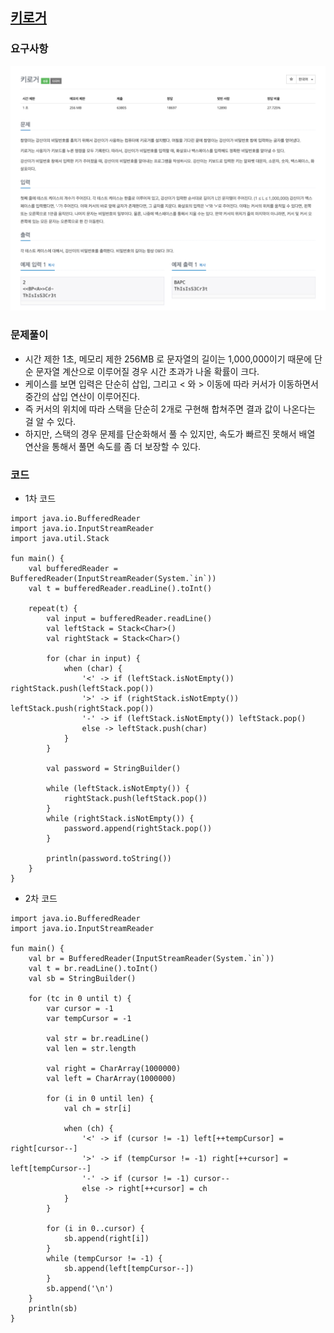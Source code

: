 ## [키로거](https://www.acmicpc.net/problem/5397)
### 요구사항
![img.png](img.png)

### 문제풀이
* 시간 제한 1초, 메모리 제한 256MB 로 문자열의 길이는 1,000,000이기 때문에 단순 문자열 계산으로 이루어질 경우 시간 초과가 나올 확률이 크다.
* 케이스를 보면 입력은 단순히 삽입, 그리고 < 와 > 이동에 따라 커서가 이동하면서 중간의 삽입 연산이 이루어진다.
* 즉 커서의 위치에 따라 스택을 단순히 2개로 구현해 합쳐주면 결과 값이 나온다는 걸 알 수 있다.
* 하지만, 스택의 경우 문제를 단순화해서 풀 수 있지만, 속도가 빠르진 못해서 배열 연산을 통해서 풀면 속도를 좀 더 보장할 수 있다.

### 코드
* 1차 코드
```
import java.io.BufferedReader
import java.io.InputStreamReader
import java.util.Stack

fun main() {
    val bufferedReader = BufferedReader(InputStreamReader(System.`in`))
    val t = bufferedReader.readLine().toInt()

    repeat(t) {
        val input = bufferedReader.readLine()
        val leftStack = Stack<Char>()
        val rightStack = Stack<Char>()

        for (char in input) {
            when (char) {
                '<' -> if (leftStack.isNotEmpty()) rightStack.push(leftStack.pop())
                '>' -> if (rightStack.isNotEmpty()) leftStack.push(rightStack.pop())
                '-' -> if (leftStack.isNotEmpty()) leftStack.pop()
                else -> leftStack.push(char)
            }
        }

        val password = StringBuilder()

        while (leftStack.isNotEmpty()) {
            rightStack.push(leftStack.pop())
        }
        while (rightStack.isNotEmpty()) {
            password.append(rightStack.pop())
        }

        println(password.toString())
    }
}
```
* 2차 코드
```
import java.io.BufferedReader
import java.io.InputStreamReader

fun main() {
    val br = BufferedReader(InputStreamReader(System.`in`))
    val t = br.readLine().toInt()
    val sb = StringBuilder()

    for (tc in 0 until t) {
        var cursor = -1
        var tempCursor = -1

        val str = br.readLine()
        val len = str.length

        val right = CharArray(1000000)
        val left = CharArray(1000000)

        for (i in 0 until len) {
            val ch = str[i]

            when (ch) {
                '<' -> if (cursor != -1) left[++tempCursor] = right[cursor--]
                '>' -> if (tempCursor != -1) right[++cursor] = left[tempCursor--]
                '-' -> if (cursor != -1) cursor--
                else -> right[++cursor] = ch
            }
        }

        for (i in 0..cursor) {
            sb.append(right[i])
        }
        while (tempCursor != -1) {
            sb.append(left[tempCursor--])
        }
        sb.append('\n')
    }
    println(sb)
}
```